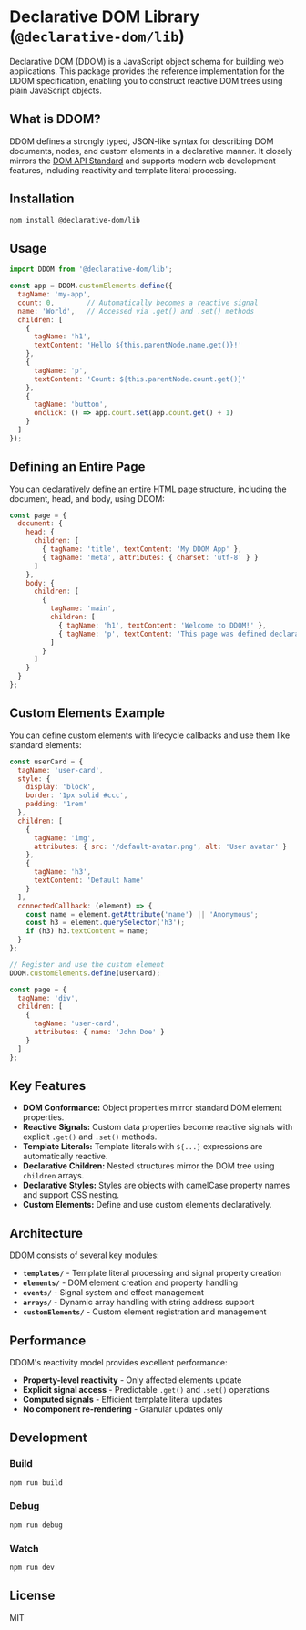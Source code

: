 # Declarative DOM Library (`@declarative-dom/lib`)

Declarative DOM (DDOM) is a JavaScript object schema for building web applications. This package provides the reference implementation for the DDOM specification, enabling you to construct reactive DOM trees using plain JavaScript objects.

## What is DDOM?

DDOM defines a strongly typed, JSON-like syntax for describing DOM documents, nodes, and custom elements in a declarative manner. It closely mirrors the [DOM API Standard](https://dom.spec.whatwg.org/) and supports modern web development features, including reactivity and template literal processing.

## Installation

```bash
npm install @declarative-dom/lib
```

## Usage

```javascript
import DDOM from '@declarative-dom/lib';

const app = DDOM.customElements.define({
  tagName: 'my-app',
  count: 0,        // Automatically becomes a reactive signal
  name: 'World',   // Accessed via .get() and .set() methods
  children: [
    {
      tagName: 'h1',
      textContent: 'Hello ${this.parentNode.name.get()}!'
    },
    {
      tagName: 'p',
      textContent: 'Count: ${this.parentNode.count.get()}'
    },
    {
      tagName: 'button',
      onclick: () => app.count.set(app.count.get() + 1)
    }
  ]
});
```

## Defining an Entire Page

You can declaratively define an entire HTML page structure, including the document, head, and body, using DDOM:

```javascript
const page = {
  document: {
    head: {
      children: [
        { tagName: 'title', textContent: 'My DDOM App' },
        { tagName: 'meta', attributes: { charset: 'utf-8' } }
      ]
    },
    body: {
      children: [
        {
          tagName: 'main',
          children: [
            { tagName: 'h1', textContent: 'Welcome to DDOM!' },
            { tagName: 'p', textContent: 'This page was defined declaratively.' }
          ]
        }
      ]
    }
  }
};
```

## Custom Elements Example

You can define custom elements with lifecycle callbacks and use them like standard elements:

```javascript
const userCard = {
  tagName: 'user-card',
  style: {
    display: 'block',
    border: '1px solid #ccc',
    padding: '1rem'
  },
  children: [
    {
      tagName: 'img',
      attributes: { src: '/default-avatar.png', alt: 'User avatar' }
    },
    {
      tagName: 'h3',
      textContent: 'Default Name'
    }
  ],
  connectedCallback: (element) => {
    const name = element.getAttribute('name') || 'Anonymous';
    const h3 = element.querySelector('h3');
    if (h3) h3.textContent = name;
  }
};

// Register and use the custom element
DDOM.customElements.define(userCard);

const page = {
  tagName: 'div',
  children: [
    {
      tagName: 'user-card',
      attributes: { name: 'John Doe' }
    }
  ]
};
```

## Key Features

- **DOM Conformance:** Object properties mirror standard DOM element properties.
- **Reactive Signals:** Custom data properties become reactive signals with explicit `.get()` and `.set()` methods.
- **Template Literals:** Template literals with `${...}` expressions are automatically reactive.
- **Declarative Children:** Nested structures mirror the DOM tree using `children` arrays.
- **Declarative Styles:** Styles are objects with camelCase property names and support CSS nesting.
- **Custom Elements:** Define and use custom elements declaratively.

## Architecture

DDOM consists of several key modules:

- **`templates/`** - Template literal processing and signal property creation
- **`elements/`** - DOM element creation and property handling
- **`events/`** - Signal system and effect management
- **`arrays/`** - Dynamic array handling with string address support
- **`customElements/`** - Custom element registration and management

## Performance

DDOM's reactivity model provides excellent performance:

- **Property-level reactivity** - Only affected elements update
- **Explicit signal access** - Predictable `.get()` and `.set()` operations
- **Computed signals** - Efficient template literal updates
- **No component re-rendering** - Granular updates only

## Development

### Build

```bash
npm run build
```

### Debug

```bash
npm run debug
```

### Watch

```bash
npm run dev
```

## License

MIT
